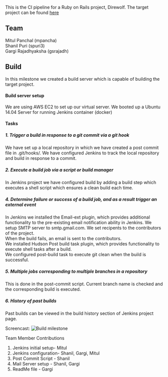 This is the CI pipeline for a Ruby on Rails project, Direwolf. The target project can be found [here](https://github.ncsu.edu/mpancha/Direwolf)

## Team
Mitul Panchal (mpancha)  
Shanil Puri (spuri3)  
Gargi Rajadhyaksha (gsrajadh)

## Build
In this milestone we created a build server which is capable of building the target project.

#### Build server setup
We are using AWS EC2 to set up our virtual server. We booted up a Ubuntu 14.04 Server for running Jenkins container (docker)

#### Tasks

##### 1. Trigger a build in response to a git commit via a git hook
We have set up a local repository in which we have created a post commit file in .git/hooks/. We have configured Jenkins to track the local repository and build in response to a commit.

##### 2. Execute a build job via a script or build manager
In Jenkins project we have configured build by adding a build step which executes a shell script which ensures a clean build each time.

##### 4. Determine failure or success of a build job, and as a result trigger an external event
In Jenkins we installed the Email-ext plugin, which provides additional functionality to the pre-existing email notification ability in Jenkins. We setup SMTP server to smtp.gmail.com. We set recipents to the contributors of the project.  
When the build fails, an email is sent to the contributors.  
We installed Hudson Post build task plugin, which provides functionality to execute shell tasks after a build.  
We configured post-build task to execute git clean when the build is successful.

##### 5. Multiple jobs corresponding to multiple branches in a repository
This is done in the post-commit script. Current branch name is checked and the corresponding build is executed.

##### 6. History of past builds

Past builds can be viewed in the build history section of Jenkins project page.

Screencast:
![Build milestone](https://github.com/gsrajadh/Devops-Project/blob/master/build/Devops-M1.gif)

Team Member Contributions

1. Jenkins initial setup- Mitul
2. Jenkins configuration- Shanil, Gargi, Mitul
3. Post Commit Script - Shanil
4. Mail Server setup - Shanil, Gargi
5. ReadMe file - Gargi
